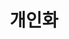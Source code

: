 ---
title: "개인화"
linkTitle: "개인화"
description: "개인화"
url: /common-component/user-support/personalization
menu:
  depth:
    weight: 2
    parent: "user-support"
    identifier: "personalization"
---